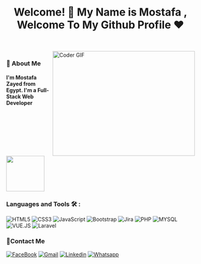 <h1 align="center">Welcome! 👋  My Name is Mostafa , Welcome To My Github Profile ♥</h1>

<br/>
<br/>

<img align="right" src="https://media.giphy.com/media/qgQUggAC3Pfv687qPC/giphy.gif" alt="Coder GIF" width="380" height="280">


<h3>🚀 About Me</h3> 
<h4> I'm Mostafa Zayed from Egypt. I'm a Full-Stack Web Developer </h4>
<img align="center" src="https://github.com/Govindv7555/Govindv7555/blob/main/49e76e0596857673c5c80c85b84394c1.gif" width= 45% height=95px>

### Languages and Tools 🛠 : 

![HTML5](https://img.shields.io/badge/HTML5-E34F26?style=for-the-badge&logo=html5&logoColor=white)
![CSS3](https://img.shields.io/badge/CSS3-1572B6?style=for-the-badge&logo=css3&logoColor=white)
![JavaScript](https://img.shields.io/badge/JavaScript-F7DF1E?style=for-the-badge&logo=javascript&logoColor=black)
![Bootstrap](https://img.shields.io/badge/-Bootstrap-563D7C?style=for-the-badge&logo=Bootstrap)
![Jira](https://img.shields.io/badge/-Jira-563D7C?style=flat-square&logo=Jira)
![PHP](https://img.shields.io/badge/PHP-777BB4?style=for-the-badge&logo=php&logoColor=white)
![MYSQL](https://shields.io/badge/MySQL-lightgrey?logo=mysql&style=plastic&logoColor=white&labelColor=blue)
![VUE.JS](https://img.shields.io/badge/-Vue.js-4fc08d?style=flat&logo=vuedotjs&logoColor=white)
![Laravel](https://img.shields.io/badge/-Laravel-e8392c?style=flat-square&logo=Laravel&logoColor=ffffff)

### 🔗Contact Me
[![FaceBook](https://img.shields.io/badge/Facebook-1877F2?style=for-the-badge&logo=facebook&logoColor=white)](https://www.facebook.com/mostafa.abdeltwab.9/)
[![Gmail](https://img.shields.io/badge/Gmail-D14836?style=for-the-badge&logo=gmail&logoColor=white&link=mailto:AmrSaaayed74@gmail.com)](mailto:mostafa.zayed9990@gmail.com)
[![Linkedin](https://img.shields.io/badge/LinkedIn-0077B5?style=for-the-badge&logo=linkedin&logoColor=white
)](https://www.linkedin.com/in/mostafazayed90/)
[![Whatsapp](https://img.shields.io/badge/-Whatsapp-075e54?style=for-the-badge&logo=Whatsapp&logoColor=white)](https://api.whatsapp.com/send?phone=01029811233)
<!--
Here are some ideas to get you started:

- 🔭 I’m currently working on ...
- 🌱 I’m currently learning ...
- 👯 I’m looking to collaborate on ...
- 🤔 I’m looking for help with ...
- 💬 Ask me about ...
- 📫 How to reach me: ...
- 😄 Pronouns: ...
- ⚡ Fun fact: ...
-->
